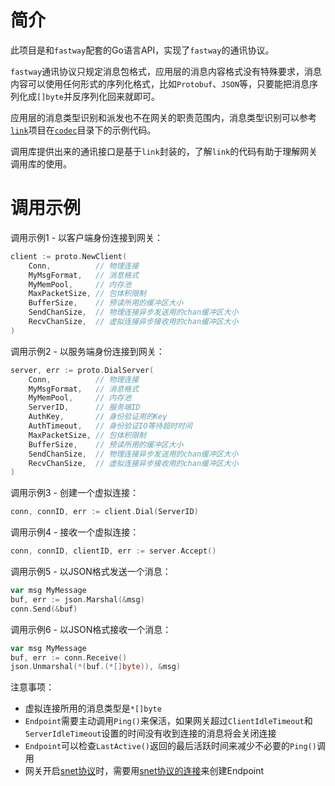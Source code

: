 简介
====

此项目是和`fastway`配套的Go语言API，实现了`fastway`的通讯协议。

`fastway`通讯协议只规定消息包格式，应用层的消息内容格式没有特殊要求，消息内容可以使用任何形式的序列化格式，比如`Protobuf`、`JSON`等，只要能把消息序列化成`[]byte`并反序列化回来就即可。

应用层的消息类型识别和派发也不在网关的职责范围内，消息类型识别可以参考[`link`](https://github.com/funny/link)项目在[`codec`](https://github.com/funny/link/tree/master/codec)目录下的示例代码。

调用库提供出来的通讯接口是基于`link`封装的，了解`link`的代码有助于理解网关调用库的使用。

调用示例
=======

调用示例1 - 以客户端身份连接到网关：

```go
client := proto.NewClient(
	Conn,          // 物理连接
	MyMsgFormat,   // 消息格式
	MyMemPool,     // 内存池
	MaxPacketSize, // 包体积限制
	BufferSize,    // 预读所用的缓冲区大小
	SendChanSize,  // 物理连接异步发送用的chan缓冲区大小
	RecvChanSize,  // 虚拟连接异步接收用的chan缓冲区大小
)
```

调用示例2 - 以服务端身份连接到网关：

```go
server, err := proto.DialServer(
	Conn,          // 物理连接
	MyMsgFormat,   // 消息格式
	MyMemPool,     // 内存池
	ServerID,      // 服务端ID
	AuthKey,       // 身份验证用的Key
	AuthTimeout,   // 身份验证IO等待超时时间
	MaxPacketSize, // 包体积限制
	BufferSize,    // 预读所用的缓冲区大小
	SendChanSize,  // 物理连接异步发送用的chan缓冲区大小
	RecvChanSize,  // 虚拟连接异步接收用的chan缓冲区大小
)
```

调用示例3 - 创建一个虚拟连接：

```go
conn, connID, err := client.Dial(ServerID)
```

调用示例4 - 接收一个虚拟连接：

```go
conn, connID, clientID, err := server.Accept()
```

调用示例5 - 以JSON格式发送一个消息：

```go
var msg MyMessage
buf, err := json.Marshal(&msg)
conn.Send(&buf)
```

调用示例6 - 以JSON格式接收一个消息：

```go
var msg MyMessage
buf, err := conn.Receive()
json.Unmarshal(*(buf.(*[]byte)), &msg)
```

注意事项：

+ 虚拟连接所用的消息类型是`*[]byte`
+ `Endpoint`需要主动调用`Ping()`来保活，如果网关超过`ClientIdleTimeout`和`ServerIdleTimeout`设置的时间没有收到连接的消息将会关闭连接
+ `Endpoint`可以检查`LastActive()`返回的最后活跃时间来减少不必要的`Ping()`调用
+ 网关开启[snet协议](https://github.com/funny/snet)时，需要用[snet协议的连接](https://github.com/funny/snet/golang)来创建Endpoint
